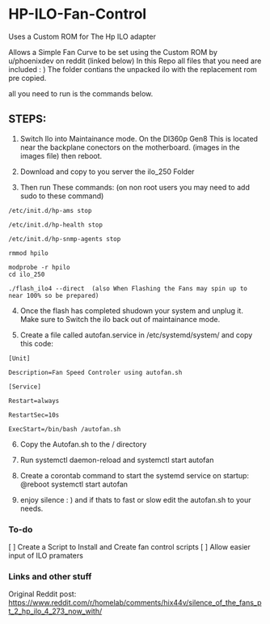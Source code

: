 # HP-ILO-Fan-Control
Uses a Custom ROM for The Hp ILO adapter

Allows a Simple Fan Curve to be set using the Custom ROM by u/phoenixdev on reddit (linked below)
In this Repo all files that you need are included : )
The folder contians the unpacked ilo with the replacement rom pre copied. 

all you need to run is the commands below.

## STEPS:

1. Switch Ilo into Maintainance mode. On the Dl360p Gen8 This is located near the backplane conectors on the motherboard. (images in the images file) then reboot.

2. Download and copy to you server the ilo_250 Folder

3. Then run These commands: (on non root users you may need to add sudo to these command)
>

    /etc/init.d/hp-ams stop

    /etc/init.d/hp-health stop

    /etc/init.d/hp-snmp-agents stop

    rmmod hpilo

    modprobe -r hpilo 
    cd ilo_250

    ./flash_ilo4 --direct  (also When Flashing the Fans may spin up to near 100% so be prepared)
   
4. Once the flash has completed shudown your system and unplug it. Make sure to Switch the ilo back out of maintainance mode.

5. Create a file called autofan.service in /etc/systemd/system/ and copy this code: 

 >
 
    [Unit]
    
    Description=Fan Speed Controler using autofan.sh

    [Service]
    
    Restart=always
    
    RestartSec=10s
    
    ExecStart=/bin/bash /autofan.sh 
    

6. Copy the Autofan.sh to the / directory

7. Run systemctl daemon-reload and systemctl start autofan

8. Create a corontab command to start the systemd service on startup: @reboot systemctl start autofan

9. enjoy silence : ) and if thats to fast or slow edit the autofan.sh to your needs.

### To-do
 [ ] Create a Script to Install and Create fan control scripts
 [ ] Allow easier input of ILO pramaters
 
 ### Links and other stuff
Original Reddit post: https://www.reddit.com/r/homelab/comments/hix44v/silence_of_the_fans_pt_2_hp_ilo_4_273_now_with/ 
